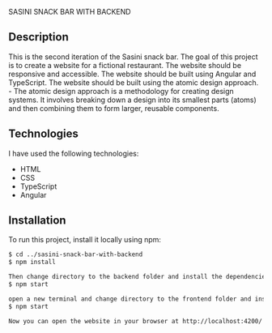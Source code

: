 SASINI SNACK BAR WITH BACKEND

## Description
This is the second iteration of the Sasini snack bar. The goal of this project is to create a website for a fictional restaurant. The website should be responsive and accessible. The website should be built using Angular and TypeScript.
The website should be built using the atomic design approach. - The atomic design approach is a methodology for creating design systems. It involves breaking down a design into its smallest parts (atoms) and then combining them to form larger, reusable components.

## Technologies

I have used the following technologies:
- HTML
- CSS
- TypeScript
- Angular

## Installation
To run this project, install it locally using npm:

```bash
$ cd ../sasini-snack-bar-with-backend
$ npm install

Then change directory to the backend folder and install the dependencies for the backend
$ npm start

open a new terminal and change directory to the frontend folder and install the dependencies for the frontend
$ npm start

Now you can open the website in your browser at http://localhost:4200/
```


